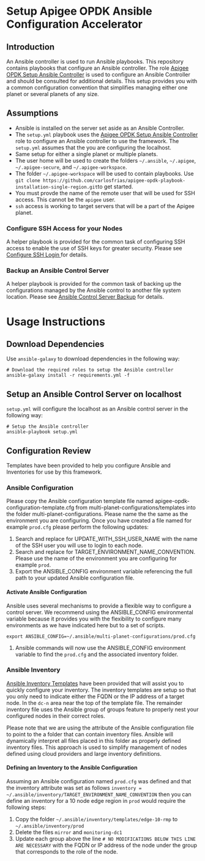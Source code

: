# Setup Apigee OPDK Ansible Configuration Accelerator

## Introduction
An Ansible controller is used to run Ansible playbooks. This repository contains playbooks that 
configure an Ansible controller. The role [Apigee OPDK Setup Ansible Controller](https://github.com/carlosfrias/apigee-opdk-setup-ansible-controller) 
is used to configure an Ansible Controller and should be consulted for additional details. This 
setup provides you with a common configuration convention that simplifies managing either one planet 
or several planets of any size.  

## Assumptions
* Ansible is installed on the server set aside as an Ansible Controller. 
* The `setup.yml` playbook uses the [Apigee OPDK Setup Ansible Controller](https://github.com/carlosfrias/apigee-opdk-setup-ansible-controller) 
role to configure an Ansible controller to use the framework. The `setup.yml` assumes that the you 
are configuring the localhost. 
* Same setup for either a single planet or multiple planets.
* The user home will be used to create the folders `~/.ansible`, `~/.apigee`, `~/.apigee-secure`, 
and `~/.apigee-workspace`.
* The folder `~/.apigee-workspace` will be used to contain playbooks. Use 
`git clone https://github.com/carlosfrias/apigee-opdk-playbook-installation-single-region.git`to get 
started.
* You must provde the name of the remote user that will be used for SSH access. This cannot be the 
`apigee` user.
* `ssh` access is working to target servers that will be a part of the Apigee planet.

### Configure SSH Access for your Nodes
A helper playbook is provided for the common task of configuring SSH access to enable the use of 
SSH keys for greater security. Please see 
[Configure SSH Login ](../infrastructure/configure-ssh-login) 
for details. 

### Backup an Ansible Control Server
A helper playbook is provided for the common task of backing up the configurations managed by the 
Ansible control to another file system location. Please see 
[Ansible Control Server Backup](../infrastructure/backup-ansible-controller) for details.

# Usage Instructions

## Download Dependencies
Use `ansible-galaxy` to download dependencies in the following way: 

    # Download the required roles to setup the Ansible controller
    ansible-galaxy install -r requirements.yml -f

## Setup an Ansible Control Server on localhost

`setup.yml` will configure the localhost as an Ansible control server in the following way:
    
    # Setup the Ansible controller
    ansible-playbook setup.yml

## Configuration Review

Templates have been provided to help you configure Ansible and Inventories for use by this framework. 

### Ansible Configuration

Please copy the Ansible configuration template file named apigee-opdk-configuration-template.cfg from 
multi-planet-configurations/templates into the folder multi-planet-configurations. Please name the 
the same as the environment you are configuring. Once you have created a file named for example 
`prod.cfg` please perform the following updates:

1. Search and replace for UPDATE_WITH_SSH_USER_NAME with the name of the SSH user you will use to 
login to each node. 
1. Search and replace for TARGET_ENVIRONMENT_NAME_CONVENTION. Please use the name of the environment 
you are configuring for example `prod`.
1. Export the ANSIBLE_CONFIG environment variable referencing the full path to your updated
Ansible configuration file. 

#### Activate Ansible Configuration

Ansible uses several mechanisms to provide a flexible way to configure a control server. We recommend
using the ANSIBLE_CONFIG environmental variable because it provides you with the flexibility to 
configure many environments as we have indicated here but to a set of scripts. 

    export ANSIBLE_CONFIG=~/.ansible/multi-planet-configurations/prod.cfg
    
1. Ansible commands will now use the ANSIBLE_CONFIG environment variable to find the `prod.cfg` and
the associated inventory folder. 

### Ansible Inventory 

[Ansible Inventory Templates](https://github.com/carlosfrias/apigee-opdk-ansible-inventory-samples) 
have been provided that will assist you to quickly configure your 
inventory. The inventory templates are setup so that you only need to indicate either the FQDN or 
the IP address of a target node. In the `dc-n` area near the top of the template file. The remainder
inventory file uses the Ansible group of groups feature to properly nest your configured nodes in 
their correct roles. 

Please note that we are using the attribute of the Ansible configuration file to point to the a 
folder that can contain inventory files. Ansible will dynamically interpret all files placed in this 
folder as properly defined inventory files. This approach is used to simplify management of nodes 
defined using cloud providers and large inventory definitions.

#### Defining an Inventory to the Ansible Configuration
Assuming an Ansible configuration named `prod.cfg` was defined and that the inventory attribute was 
set as follows `inventory = ~/.ansible/inventory/TARGET_ENVIRONMENT_NAME_CONVENTION` then you can 
define an inventory for a 10 node edge region in `prod` would require the following steps: 

1. Copy the folder `~/.ansible/inventory/templates/edge-10-rmp` to `~/.ansible/inventory/prod`
1. Delete the files `mirror` and `monitoring-dc1`
1. Update each group above the line `# NO MODIFICATIONS BELOW THIS LINE ARE NECESSARY` with the FQDN
or IP address of the node under the group that corresponds to the role of the node. 

